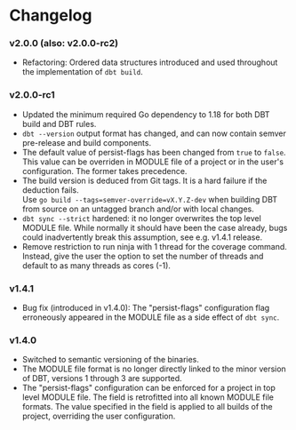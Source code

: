 # Changelog

### v2.0.0 (also: v2.0.0-rc2)

- Refactoring: Ordered data structures introduced and used throughout the implementation of `dbt build`.

### v2.0.0-rc1

- Updated the minimum required Go dependency to 1.18 for both DBT build and DBT rules.
- `dbt --version` output format has changed, and can now contain semver pre-release and build components.
- The default value of persist-flags has been changed from `true` to `false`.
  This value can be overriden in MODULE file of a project or in the user's configuration.
  The former takes precedence.
- The build version is deduced from Git tags. It is a hard failure if the deduction fails.  
  Use `go build --tags=semver-override=vX.Y.Z-dev` when building DBT from source on
  an untagged branch and/or with local changes.
- `dbt sync --strict` hardened: it no longer overwrites the top level MODULE file.
  While normally it should have been the case already, bugs could inadvertently break this assumption,
  see e.g. v1.4.1 release.
- Remove restriction to run ninja with 1 thread for the coverage command. Instead, give the user the
  option to set the number of threads and default to as many threads as cores (-1).

### v1.4.1

- Bug fix (introduced in v1.4.0): The "persist-flags" configuration flag erroneously appeared in the
  MODULE file as a side effect of `dbt sync`.

### v1.4.0

- Switched to semantic versioning of the binaries.
- The MODULE file format is no longer directly linked to the minor version of DBT,
  versions 1 through 3 are supported.
- The "persist-flags" configuration can be enforced for a project in top level MODULE file.
  The field is retrofitted into all known MODULE file formats.
  The value specified in the field is applied to all builds of the project,
  overriding the user configuration.
